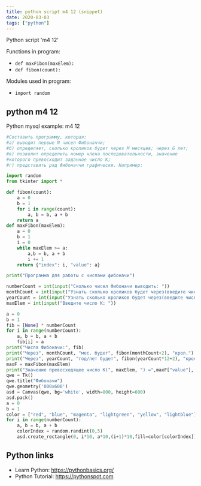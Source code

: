 ```yaml
---
title: python script m4 12 (snippet)
date: 2020-03-03
tags: ["python"]
---
```

Python script 'm4 12'

Functions in program: 
* `def maxFibon(maxElem):`
* `def fibon(count):`

Modules used in program: 
* `import random`

## python m4 12

Python mysql example: m4 12

```python
#Составить программу, которая:
#а) выводит первые N чисел Фибоначчи; 
#б) определяет, сколько кроликов будет через М месяцев; через G лет; 
#в) позволит определить номер члена последовательности, значение
#которого превосходит заданное число К; 
#г) представить ряд Фибоначчи графически. Например:

import random
from tkinter import *

def fibon(count):
    a = 0
    b = 1
    for i in range(count):
        a, b = b, a + b
    return a
def maxFibon(maxElem):
    a = 0
    b = 1
    i = 0
    while maxElem >= a:
        a,b = b, a + b
        i += 1
    return {"index": i, "value": a}

print("Программа для работы с числами фибоначи")

numberCount = int(input("Сколько чисел Фибоначи выводить: "))
monthCount = int(input("Узнать сколько кроликов будет через(введите число месяцев): "))
yearCount = int(input("Узнать сколько кроликов будет через(введите число лет): "))
maxElem = int(input("Введите число К: "))

a = 0
b = 1
fib = [None] * numberCount
for i in range(numberCount):
    a, b = b, a + b
    fib[i] = a
print("Числа Фибоначи:", fib)
print("Через", monthCount, "мес. будет", fibon(monthCount+2), "крол.")
print("Через", yearCount, "год/лет будет", fibon(yearCount*12+2), "крол.")
maxF = maxFibon(maxElem)
print("Значение превосходящее число К(", maxElem, ") =",maxF["value"], "и имеет индекс", maxF["index"])
qwe = Tk()
qwe.title("Фибоначи")
qwe.geometry('800x600')
asd = Canvas(qwe, bg='white', width=800, height=600)
asd.pack()
a = 0
b = 1
color = ["red", "blue", "magenta", "lightgreen", "yellow", "lightblue"]
for i in range(numberCount):
    a, b = b, a + b
    colorIndex = random.randint(0,5)
    asd.create_rectangle(0, i*10, a*10,(i+1)*10,fill=color[colorIndex])

```

## Python links

- Learn Python: https://pythonbasics.org/
- Python Tutorial: https://pythonspot.com
